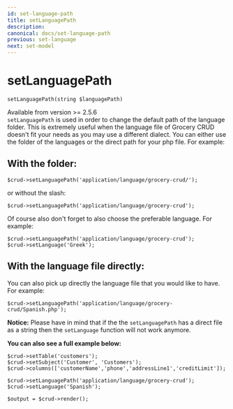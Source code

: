 ```yaml
---
id: set-language-path
title: setLanguagePath
description: 
canonical: docs/set-language-path
previous: set-language
next: set-model
---
```


# setLanguagePath


<pre><code class="language-php">setLanguagePath(string $languagePath)</code></pre>
<div class="quick-description">Available from version >= 2.5.6</div>
<code>setLanguagePath</code> is used in order to change the default path of the language folder. This is extremely useful when the language file of Grocery CRUD doesn't fit your needs as you may use a different dialect. You can either use the folder of the languages or the direct path for your php file. For example:

<h2>With the folder:</h2>
<pre><code class="language-php">$crud->setLanguagePath('application/language/grocery-crud/');</code></pre>
or without the slash:
<pre><code class="language-php">$crud->setLanguagePath('application/language/grocery-crud');</code></pre>

Of course also don't forget to also choose the preferable language. For example:

<pre><code class="language-php">$crud->setLanguagePath('application/language/grocery-crud');
$crud->setLanguage('Greek');</code></pre>

<h2>With the language file directly:</h2>
You can also pick up directly the language file that you would like to have. For example:

<pre><code class="language-php">$crud->setLanguagePath('application/language/grocery-crud/Spanish.php');</code></pre>

<strong>Notice:</strong> Please have in mind that if the the <code>setLanguagePath</code> has a direct file as a string then the <code>setLanguage</code> function will not work anymore.

<strong>You can also see a full example below:</strong>

<pre><code class="language-php">$crud->setTable('customers');
$crud->setSubject('Customer', 'Customers');
$crud->columns(['customerName','phone','addressLine1','creditLimit']);

$crud->setLanguagePath('application/language/grocery-crud');
$crud->setLanguage('Spanish');

$output = $crud->render();</code></pre>
